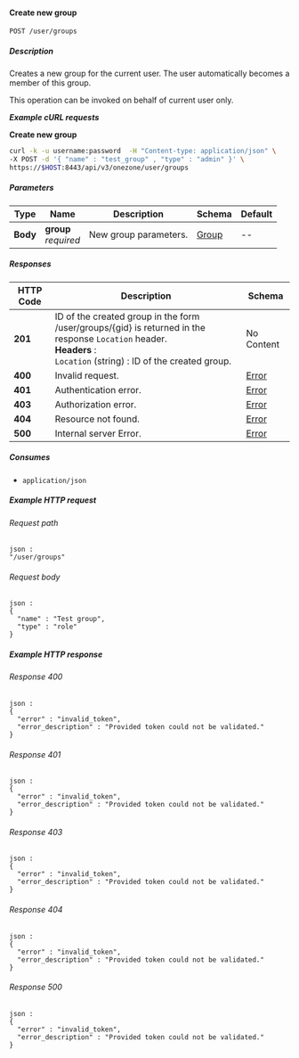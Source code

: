 
<a name="create_group_for_user"></a>
#### Create new group
```
POST /user/groups
```


##### Description
Creates a new group for the current user. 
The user automatically becomes a member of this group.

This operation can be invoked on behalf of current user only.

***Example cURL requests***

**Create new group**
```bash
curl -k -u username:password  -H "Content-type: application/json" \
-X POST -d '{ "name" : "test_group" , "type" : "admin" }' \
https://$HOST:8443/api/v3/onezone/user/groups
```


##### Parameters

|Type|Name|Description|Schema|Default|
|---|---|---|---|---|
|**Body**|**group**  <br>*required*|New group parameters.|[Group](../definitions/Group.md#group)|--|


##### Responses

|HTTP Code|Description|Schema|
|---|---|---|
|**201**|ID of the created group in the form /user/groups/{gid} is  returned in the response `Location` header.  <br>**Headers** :   <br>`Location` (string) : ID of the created group.|No Content|
|**400**|Invalid request.|[Error](../definitions/Error.md#error)|
|**401**|Authentication error.|[Error](../definitions/Error.md#error)|
|**403**|Authorization error.|[Error](../definitions/Error.md#error)|
|**404**|Resource not found.|[Error](../definitions/Error.md#error)|
|**500**|Internal server Error.|[Error](../definitions/Error.md#error)|


##### Consumes

* `application/json`


##### Example HTTP request

###### Request path
```
json :
"/user/groups"
```


###### Request body
```
json :
{
  "name" : "Test group",
  "type" : "role"
}
```


##### Example HTTP response

###### Response 400
```
json :
{
  "error" : "invalid_token",
  "error_description" : "Provided token could not be validated."
}
```


###### Response 401
```
json :
{
  "error" : "invalid_token",
  "error_description" : "Provided token could not be validated."
}
```


###### Response 403
```
json :
{
  "error" : "invalid_token",
  "error_description" : "Provided token could not be validated."
}
```


###### Response 404
```
json :
{
  "error" : "invalid_token",
  "error_description" : "Provided token could not be validated."
}
```


###### Response 500
```
json :
{
  "error" : "invalid_token",
  "error_description" : "Provided token could not be validated."
}
```



